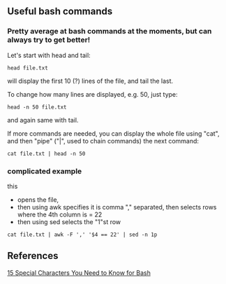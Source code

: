 ## Useful bash commands
### Pretty average at bash commands at the moments, but can always try to get better!

Let's start with head and tail:
```
head file.txt
```
will display the first 10 (?) lines of the file, and tail the last.

To change how many lines are displayed, e.g. 50, just type:
```
head -n 50 file.txt
```
and again same with tail.

If more commands are needed, you can display the whole file using "cat", and then "pipe" ("|", used to chain commands) the next command:
```
cat file.txt | head -n 50
```

### complicated example
this 
* opens the file,
* then using awk specifies it is comma "," separated, then selects rows where the 4th column is = 22
* then using sed selects the "1"st row
```
cat file.txt | awk -F ',' '$4 == 22' | sed -n 1p
```
## References

[15 Special Characters You Need to Know for Bash](https://www.howtogeek.com/439199/15-special-characters-you-need-to-know-for-bash/)
